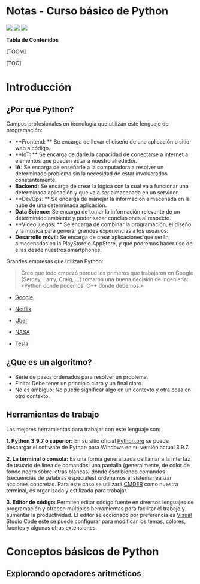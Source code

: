 # Notas - Curso básico de Python

![](https://static.platzi.com/media/avatars/Platzi-f730e65b-e92b-44d3-81c0-5c59c4dc4658.png) ![](https://static.platzi.com/media/learningpath/badges/46.png) ![](https://static.platzi.com/media/achievements/badge-basico-python-bdcc67b3-031d-4dce-8e78-5699fb243149.png)


**Tabla de Contenidos**

[TOCM]

[TOC]

# Introducción

## ¿Por qué Python?

Campos profesionales en tecnología que utilizan este lenguaje de programación:
- **Frontend: ** Se encarga de llevar el diseño de una aplicación o sitio web a código.
- **IoT: ** Se encarga de darle la capacidad de conectarse a internet a elementos que pueden estar a nuestro alrededor.
- **IA:** Se encarga de enseñarle a la computadora a resolver un determinado problema sin la necesidad de estar involucrados constantemente.
- **Backend:** Se encarga de crear la lógica con la cual va a funcionar una determinada aplicación y que va a ser almacenada en un servidor.
- **DevOps: ** Se encarga de manejar la información almacenada en la nube de una determinada aplicación.
- **Data Science:** Se encarga de tomar la información relevante de un determinado ambiente y poder sacar conclusiones al respecto.
- **Video juegos: ** Se encarga de combinar la programación, el diseño y la música para generar grandes experiencias a los usuarios.
- **Desarrollo móvil:** Se encarga de crear aplicaciones que serán almacenadas en la PlayStore o AppStore, y que podremos hacer uso de ellas desde nuestros smartphones.

Grandes  empresas que utilizan Python:

> Creo que todo empezó porque los primeros que trabajaron en Google (Sergey, Larry, Craig, …) tomaron una buena decisión de ingenieria: «Python donde podemos, C++ donde debemos.»

- [Google](http://https://stackoverflow.com/questions/2560310/heavy-usage-of-python-at-google/2561008#2561008 "Google")

- [Netflix](http:/https://netflixtechblog.com/python-at-netflix-86b6028b3b3e/ "Netflix")

- [Uber](hthttps://eng.uber.com/tech-stack-part-one-foundation/tp:// "Uber")

- [NASA](http://https://www.nccs.nasa.gov/nccs-users/user-events/python-classes "NASA")

- [Tesla](htthttps://wildentrepreneur.org/elon-musk-esta-contratando-para-tesla-y-no-le-importa-si-los-solicitantes-no-tienen-titulo-universitario/p:// "Tesla")

## ¿Que es un algoritmo?
- Serie de pasos ordenados para resolver un problema.
- Finito:  Debe tener un principio claro y un final claro.
- No es ambiguo: No puede significar algo en un contexto y otra cosa en otro contexto.

## Herramientas de trabajo
Las mejores herramientas para trabajar con este lenguaje son:

**1. Python 3.9.7 ó superior:** En su sitio oficial [Python.org](https://www.python.org/ "Python.org") se puede descargar el software de Python para Windows en su versión actual 3.9.7.

**2. La terminal ó consola:** Es una forma generalizada de llamar a la interfaz de usuario de línea de comandos: una pantalla (generalmente, de color de fondo negro sobre letras blancas) donde escribiendo comandos (secuencias de palabras especiales) ordenamos al sistema realizar acciones concretas.
Para este caso se utilizará [CMDER](https://cmder.net/ "CMDER") como nuestra terminal, es organizada y estilizada para trabajar.

**3. Editor de código:** Permiten editar código fuente en diversos lenguajes de programación y ofrecen múltiples herramientas para facilitar el trabajo y aumentar la productividad.
El editor seleccionado por preferencia es [Visual Studio Code](https://code.visualstudio.com/ "Visual Studio Code") este se puede configurar para modificar los temas, colores, fuentes y algunas otras extensiones.

# Conceptos básicos de Python

## Explorando operadores aritméticos



